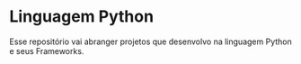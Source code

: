 # Linguagem Python

Esse repositório vai abranger projetos que desenvolvo na linguagem Python e seus Frameworks.


